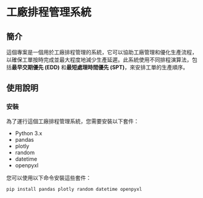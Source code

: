 # 工廠排程管理系統

## 簡介

這個專案是一個用於工廠排程管理的系統，它可以協助工廠管理和優化生產流程，以確保工單按時完成並最大程度地減少生產延遲。此系統使用不同排程演算法，包括**最早交期優先 (EDD)** 和**最短處理時間優先 (SPT)**，來安排工單的生產順序。

## 使用說明

### 安裝

為了運行這個工廠排程管理系統，您需要安裝以下套件：

- Python 3.x
- pandas
- plotly
- random
- datetime
- openpyxl

您可以使用以下命令安裝這些套件：

```bash
pip install pandas plotly random datetime openpyxl
